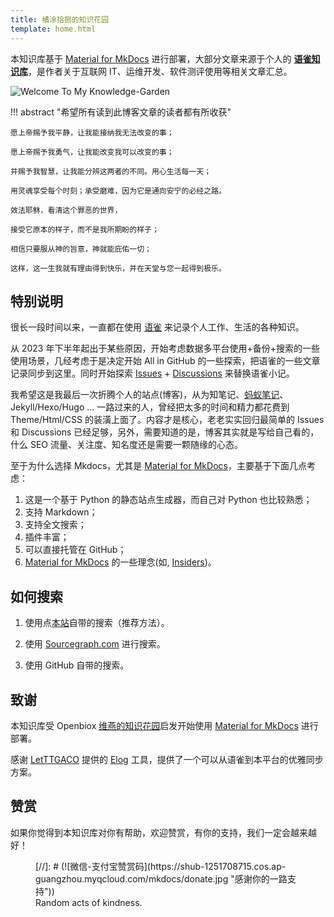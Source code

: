 ```yaml
---
title: 橘涂拾捌的知识花园
template: home.html
---
```


本知识库基于 [Material for MkDocs](https://squidfunk.github.io/mkdocs-material/) 进行部署，大部分文章来源于个人的 **[语雀知识库](https://www.yuque.com/byronlau)**，是作者关于互联网 IT、运维开发、软件测评使用等相关文章汇总。

![Welcome To My Knowledge-Garden](https://shub-1251708715.cos.ap-guangzhou.myqcloud.com/mkdocs/kg-readme-cover.gif)

!!! abstract "希望所有读到此博客文章的读者都有所收获"

    愿上帝赐予我平静，让我能接纳我无法改变的事；

    愿上帝赐予我勇气，让我能改变我可以改变的事；

    并赐予我智慧，让我能分辨这两者的不同。用心生活每一天；

    用灵魂享受每个时刻；承受磨难，因为它是通向安宁的必经之路。

    效法耶稣，看清这个罪恶的世界，

    接受它原本的样子，而不是我所期盼的样子；
 
    相信只要服从神的旨意，神就能庇佑一切；

    这样，这一生我就有理由得到快乐，并在天堂与您一起得到极乐。

## 特别说明

很长一段时间以来，一直都在使用 [语雀](https://www.yuque.com/byronlau) 来记录个人工作、生活的各种知识。

从 2023 年下半年起出于某些原因，开始考虑数据多平台使用+备份+搜索的一些使用场景，几经考虑于是决定开始 All in GitHub 的一些探索，把语雀的一些文章记录同步到这里。同时开始探索 [Issues](https://github.com/byronlau/Knowledge-Garden/issues) + [Discussions](https://github.com/byronlau/Knowledge-Garden/discussions) 来替换语雀小记。

我希望这是我最后一次折腾个人的站点(博客)，从为知笔记、[蚂蚁笔记](https://leanote.com/)、Jekyll/Hexo/Hugo ... 一路过来的人，曾经把太多的时间和精力都花费到 Theme/Html/CSS 的装潢上面了。内容才是核心，老老实实回归最简单的 Issues 和 Discussions 已经足够，另外，需要知道的是，博客其实就是写给自己看的，什么 SEO 流量、关注度、知名度还是需要一颗随缘的心态。

至于为什么选择 Mkdocs，尤其是 [Material for MkDocs](https://squidfunk.github.io/mkdocs-material/)，主要基于下面几点考虑：

1. 这是一个基于 Python 的静态站点生成器，而自己对 Python 也比较熟悉；
2. 支持 Markdown；
3. 支持全文搜索；
4. 插件丰富；
5. 可以直接托管在 GitHub；
6. [Material for MkDocs](https://squidfunk.github.io/mkdocs-material/) 的一些理念(如, [Insiders](https://squidfunk.github.io/mkdocs-material/insiders/))。

## 如何搜索

1. 使用点[本站](https://doc.mgd2008.com/)自带的搜索（推荐方法）。

2. 使用 [Sourcegraph.com](https://sourcegraph.com/github.com/byronlau/Knowledge-Garden) 进行搜索。

3. 使用 GitHub 自带的搜索。

## 致谢

本知识库受 Openbiox [维燕的知识花园](https://doc.weiyan.cc/)启发开始使用 [Material for MkDocs](https://squidfunk.github.io/mkdocs-material/) 进行部署。

感谢 [LetTTGACO](https://github.com/LetTTGACO) 提供的 [Elog](https://elog.1874.cool/) 工具，提供了一个可以从语雀到本平台的优雅同步方案。

## 赞赏

如果你觉得到本知识库对你有帮助，欢迎赞赏，有你的支持，我们一定会越来越好！

<figure markdown>
[//]: # (![微信-支付宝赞赏码]&#40;https://shub-1251708715.cos.ap-guangzhou.myqcloud.com/mkdocs/donate.jpg "感谢你的一路支持"&#41;)
<figcaption>Random acts of kindness.</figcaption>
</figure>

